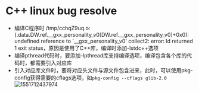 # C++ linux bug resolve

-   编译C程序时   /tmp/cchqZ9uq.o:(.data.DW.ref.__gxx_personality_v0[DW.ref.__gxx_personality_v0]+0x0): undefined reference to `__gxx_personality_v0' collect2: error: ld returned 1 exit status，原因是使用了C++库，编译时添加-lstdc++选项
-   编译pthread代码时，要添加-lpthread库支持编译选项，编译包含各个库的代码时，都需要引入对应库
-   引入对应库文件时，要将对应头文件与源文件包含进来，此时，可以使用pkg-config获得需要的cflags选项，如`pkg-config --cflags glib-2.0`
    ![1551712437974](/home/xiaozhi/Documents/notes/C++/image/1551712437974.png)

